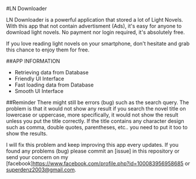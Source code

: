 #LN Downloader

LN Downloader is a powerful application that stored a lot of Light Novels. With this app that not contain advertisment (Ads), it's easy for anyone to download light novels. No payment nor login required, it's absolutely free.

If you love reading light novels on your smartphone, don't hesitate and grab this chance to enjoy them for free.

##APP INFORMATION
- Retrieving data from Database
- Friendly UI Interface
- Fast loading data from Database
- Smooth UI Interface

##Reminder
    There might still be errors (bug) such as the search query. The problem is that it would not show any result if you search the novel title on lowercase or uppercase, more specifically, it would not show the result unless you put the title correctly. If the title contains any character design such as comma, double quotes, parentheses, etc.. you need to put it too to show the results.

I will fix this problem and keep improving this app every updates. If you found any problems (bug) please commit an [issue] in this repository or send your concern on my [facebook]https://www.facebook.com/profile.php?id=100083956958685 or superdenz2003@gmail.com.
